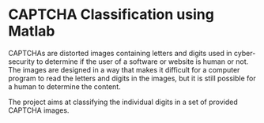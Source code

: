 # CAPTCHA Classification using Matlab

CAPTCHAs are distorted images containing letters and digits used in cyber-security to determine if the user of a software or website is human or not. The images are designed in a way that makes it difficult for a computer program to read the letters and digits in the images, but it is still possible for a human to determine the content.

The project aims at classifying the individual digits in a set of provided CAPTCHA images.
